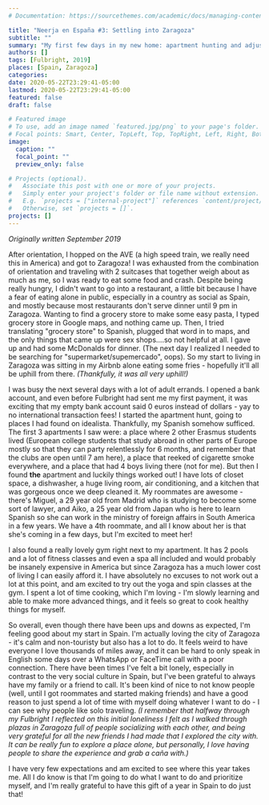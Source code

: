 ```yaml
---
# Documentation: https://sourcethemes.com/academic/docs/managing-content/

title: "Neerja en España #3: Settling into Zaragoza"
subtitle: ""
summary: "My first few days in my new home: apartment hunting and adjusting"
authors: []
tags: [Fulbright, 2019]
places: [Spain, Zaragoza]
categories:
date: 2020-05-22T23:29:41-05:00
lastmod: 2020-05-22T23:29:41-05:00
featured: false
draft: false

# Featured image
# To use, add an image named `featured.jpg/png` to your page's folder.
# Focal points: Smart, Center, TopLeft, Top, TopRight, Left, Right, BottomLeft, Bottom, BottomRight.
image:
  caption: ""
  focal_point: ""
  preview_only: false

# Projects (optional).
#   Associate this post with one or more of your projects.
#   Simply enter your project's folder or file name without extension.
#   E.g. `projects = ["internal-project"]` references `content/project/deep-learning/index.md`.
#   Otherwise, set `projects = []`.
projects: []
---
```


*Originally written September 2019*

After orientation, I hopped on the AVE (a high speed train, we really need this in America) and got to Zaragoza! I was exhausted from the combination of orientation and traveling with 2 suitcases that together weigh about as much as me, so I was ready to eat some food and crash. Despite being really hungry, I didn't want to go into a restaurant, a little bit because I have a fear of eating alone in public, especially in a country as social as Spain, and mostly because most restaurants don't serve dinner until 9 pm in Zaragoza. Wanting to find a grocery store to make some easy pasta, I typed grocery store in Google maps, and nothing came up. Then, I tried translating "grocery store" to Spanish, plugged that word in to maps, and the only things that came up were sex shops....so not helpful at all. I gave up and had some McDonalds for dinner. (The next day I realized I needed to be searching for "supermarket/supemercado", oops). So my start to living in Zaragoza was sitting in my Airbnb alone eating some fries - hopefully it'll all be uphill from there. *(Thankfully, it was all very uphill!)*

I was busy the next several days with a lot of adult errands. I opened a bank account, and even before Fulbright had sent me my first payment, it was  exciting that my empty bank account said 0 euros instead of dollars - yay to no international transaction fees! I started the apartment hunt, going to places I had found on idealista. Thankfully, my Spanish somehow sufficed. The first 3 apartments I saw were: a place where 2 other Erasmus students lived (European college students that study abroad in other parts of Europe mostly so that they can party relentlessly for 6 months, and remember that the clubs are open until 7 am here), a place that reeked of cigarette smoke everywhere, and a place that had 4 boys living there (not for me). But then I found **the** apartment and luckily things worked out! I have lots of closet space, a dishwasher, a huge living room, air conditioning, and a kitchen that was gorgeous once we deep cleaned it. My roommates are awesome - there's Miguel, a 29 year old from Madrid who is studying to become some sort of lawyer, and Aiko, a 25 year old from Japan who is here to learn Spanish so she can work in the ministry of foreign affairs in South America in a few years. We have a 4th roommate, and all I know about her is that she's coming in a few days, but I'm excited to meet her! 

I also found a really lovely gym right next to my apartment. It has 2 pools and a lot of fitness classes and even a spa all included and would probably be insanely expensive in America but since Zaragoza has a much lower cost of living I can easily afford it. I have absolutely no excuses to not work out a lot at this point, and am excited to try out the yoga and spin classes at the gym. I spent a lot of time cooking, which I'm loving - I'm slowly learning and able to make more advanced things, and it feels so great to cook healthy things for myself.

So overall, even though there have been ups and downs as expected, I'm feeling good about my start in Spain. I'm actually loving the city of Zaragoza - it's calm and non-touristy but also has a lot to do. It feels weird to have everyone I love thousands of miles away, and it can be hard to only speak in English some days over a WhatsApp or FaceTime call with a poor connection. There have been times I've felt a bit lonely, especially in contrast to the very social culture in Spain, but I've been grateful to always have my family or a friend to call. It's been kind of nice to not know people (well, until I got roommates and started making friends) and have a good reason to just spend a lot of time with myself doing whatever I want to do - I can see why people like solo traveling. *(I remember that halfway through my Fulbright I reflected on this initial loneliness I felt as I walked through plazas in Zaragoza full of people socializing with each other, and being very grateful for all the new friends I had made that I explored the city with. It can be really fun to explore a place alone, but personally, I love having people to share the experience and grab a caña with.)* 

I have very few expectations and am excited to see where this year takes me. All I do know is that I'm going to do what I want to do and prioritize myself, and I'm really grateful to have this gift of a year in Spain to do just that!